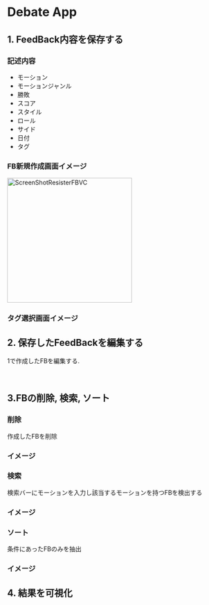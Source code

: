 # Debate App

## 1. FeedBack内容を保存する

### 記述内容
- モーション
- モーションジャンル
- 勝敗
- スコア
- スタイル
- ロール
- サイド
- 日付
- タグ

### FB新規作成画面イメージ
<img width="288" alt="ScreenShotResisterFBVC" src="https://user-images.githubusercontent.com/48078934/87674537-15606880-c7b1-11ea-8d88-e91ddce95b2e.png">


### タグ選択画面イメージ
 
## 2. 保存したFeedBackを編集する

1で作成したFBを編集する.

</br>


## 3.FBの削除, 検索, ソート 

### 削除
作成したFBを削除

### イメージ


### 検索
検索バーにモーションを入力し該当するモーションを持つFBを検出する

### イメージ

### ソート
条件にあったFBのみを抽出

### イメージ


## 4. 結果を可視化

